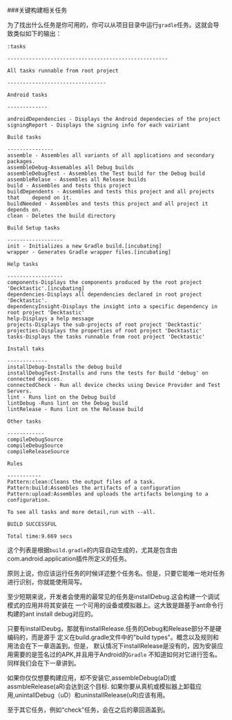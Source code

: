 ###关键构建相关任务

为了找出什么任务是你可用的，你可以从项目目录中运行`gradle`任务。这就会导致类似如下的输出：

	:tasks

	----------------------------------------------------

	All tasks runnable from root project

	--------------------------------

	Android tasks

	-------------

	androidDependencies - Displays the Android dependecies of the project
	signingReport - Displays the signing info for each vairiant

	Build tasks

	---------------
	assemble - Assembles all variants of all applications and secondary 	packages.
	assembleDebug-Assemables all Debug builds
	assembleDebugTest - Assembles the Test build for the Debug build
	assembleRelase - Assembles all Release builds
	build - Assembles and tests this project
	buildDependents - Assembles and tests this project and all projects that 	depend on it.
	buildNeeded - Assembles and tests this project and all project it depends on.
	clean - Deletes the build directory

	Build Setup tasks

	------------------
	init - Initializes a new Gradle build.[incubating]
	wrapper - Generates Gradle wrapper files.[incubating]

	Help tasks

	------------------
	components-Displays the components produced by the root project 'Decktastic'.[incubating]
	dependencies-Displays all dependencies declared in root project 'Decktastic'.
	dependencyInsight-Displays the insight into a specific dependency in root project 'Decktastic'
	help-Displays a help message
	projects-Displays the sub-projects of root project 'Decktastic'
	projecties-Displays the properties of root project 'Decktastic'
	tasks-Displays the tasks runnable from root project 'Decktastic'

	Install taks

	-------------
	installDebug-Installs the debug build
	installDebugTest-Installs and runs the tests for Build 'debug' on connected devices.
	connectedCheck - Run all device checks using Device Provider and Test Servers.
	lint - Runs lint on the Debug build
	lintDebug -Runs lint on the Debug build
	lintRelease - Runs lint on the Release build

	Other tasks

	------------
	compileDebugSource
	compileDebugSource
	compileReleaseSource

	Rules

	-----------
	Pattern:clean:Cleans the output files of a task.
	Pattern:build:Assembles the artifacts of a configuration
	Pattern:upload:Assembles and uploads the artifacts belonging to a configuration.

	To see all tasks and more detail,run with --all.

	BUILD SUCCESSFUL

	Total time:9.669 secs

这个列表是根据`build.gradle`的内容自动生成的，尤其是包含由com.android.application插件所定义的任务。

原则上说，你应该运行任务的时候详述整个任务名。但是，只要它能唯一地对任务进行识别，你就能使用简写。

至少短期来说，开发者会使用的最常见的任务是installDebug.这会构建一个调试模式的应用并将其安装在
一个可用的设备或模拟器上。这大致是跟基于ant命令行构建的ant install debug对应的。

只要有installDeubg，那就有installRelease.任务的Debug和Release部分不是硬编码的，而是源于
定义在build.gradle文件中的"build types"。概念以及规则和用法会在下一章涵盖到。但是，
默认情况下installRelease是没有的，因为安装应用需要的是签名过的APK,并且用于Android的`Gradle`
不知道如何对它进行签名。同样我们会在下一章讲到。

如果你仅仅想要构建应用，却不安装它,assembleDebug(aD)或assmbleRelease(aR)会达到这个目标.
如果你要从真机或模拟器上卸载应用,unintallDebug（uD）和uninstallRelease(uR)应该有用。

至于其它任务，例如“check”任务，会在之后的章回涵盖到。
